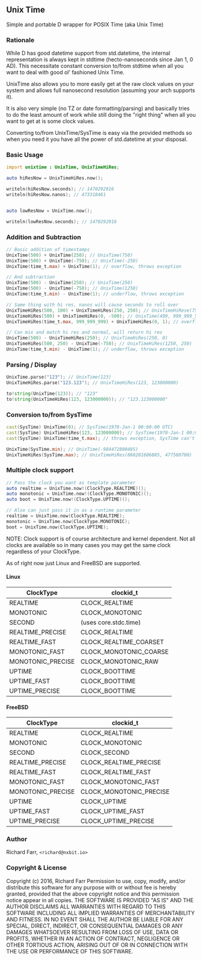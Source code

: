 ## Unix Time 

Simple and portable D wrapper for POSIX Time (aka Unix Time)


### Rationale

While D has good datetime support from std.datetime, the internal representation is always
kept in stdtime (hecto-nanoseconds since Jan 1, 0 AD).  This necessitate constant conversion
to/from stdtime when all you want to deal with good ol' fashioned Unix Time.

UnixTime also allows you to more easily get at the raw clock values on your system and allows full
nanosecond resolution (assuming your arch supports it).

It is also very simple (no TZ  or date formatting/parsing) and basically tries to do the least
amount of work while still doing the "right thing" when all you want to get at is some clock values.

Converting to/from UnixTime/SysTime is easy via the provided methods so when you need it you have all
the power of std.datetime at your disposal.


### Basic Usage

```d
import unixtime : UnixTime, UnixTimeHiRes;

auto hiResNow = UnixTimeHiRes.now();

writeln(hiResNow.seconds); // 1470292916
writeln(hiResNow.nanos); // 473318461


auto lowResNow = UnixTime.now();

writeln(lowResNow.seconds); // 1470292916
```


### Addition and Subtraction

```d
// Basic addition of timestamps
UnixTime(500) + UnixTime(250); // UnixTime(750)
UnixTime(500) + UnixTime(-750); // UnixTime(-250)
UnixTime(time_t.max) + UnixTime(1); // overflow, throws exception

// And subtraction
UnixTime(500) - UnixTime(250); // UnixTime(250)
UnixTime(500) - UnixTime(-750); // UnixTime(1250)
UnixTime(time_t.min) - UnixTime(1); // underflow, throws exception

// Same thing with hi res, nanos will cause seconds to roll over
UnixTimeHiRes(500, 100) + UnixTimeHiRes(250, 250); // UnixTimeHiRese(750, 350)
UnixTimeHiRes(500) + UnixTimeHiRes(0, -500); // UnixTime(499, 999_999_500)
UnixTimeHiRes(time_t.max, 999_999_999) + UnixTimeHiRes(0, 1); // overflow, throws exception

// Can mix and match hi res and normal, will return hi res
UnixTime(500) - UnixTimeHiRes(250); // UnixTimeHiRes(250, 0)
UnixTimeHiRes(500, 250) - UnixTime(-750); // UnixTimeHiRes(1250, 250)
UnixTime(time_t.min) - UnixTime(1); // underflow, throws exception
```


### Parsing / Display

```d
UnixTime.parse("123"); // UnixTime(123)
UnixTimeHiRes.parse("123.123"); // UnixTimeHiRes(123, 123000000)

to!string(UnixTime(123)); // "123"
to!string(UnixTimeHiRes(123, 123000000)); // "123.123000000"
```


### Conversion to/from SysTime

```d
cast(SysTime) UnixTime(0); // SysTime(1970-Jan-1 00:00:00 UTC)
cast(SysTime) UnixTimeHiRes(123, 123000000); // SysTime(1970-Jan-1 00:02:03.123 UTC)
cast(SysTime) UnixTime(time_t.max); // throws exception, SysTime can't represent this timestamp

UnixTime(SysTime.min); // UnixTime(-984472800485)
UnixTimeHiRes(SysTime.max); // UnixTimeHiRes(860201606885, 477580700)
```


### Multiple clock support

```d
// Pass the clock you want as template parameter
auto realtime = UnixTime.now!(ClockType.REALTIME)();
auto monotonic = UnixTime.now!(ClockType.MONOTONIC)();
auto boot = UnixTime.now!(ClockType.UPTIME)();

// Also can just pass it in as a runtime parameter
realtime = UnixTime.now(ClockType.REALTIME);
monotonic = UnixTime.now(ClockType.MONOTONIC);
boot = UnixTime.now(ClockType.UPTIME);
```

NOTE: Clock support is of course architecture and kernel dependent.
Not all clocks are available so in many cases you may get the same clock
regardless of your ClockType.

As of right now just Linux and FreeBSD are supported.

#### Linux

|ClockType          |clockid_t                  |
|-------------------|---------------------------|
REALTIME            |CLOCK_REALTIME             |
MONOTONIC           |CLOCK_MONOTONIC            |
SECOND              |(uses core.stdc.time)      |
REALTIME_PRECISE    |CLOCK_REALTIME             |
REALTIME_FAST       |CLOCK_REALTIME_COARSET     |
MONOTONIC_FAST      |CLOCK_MONOTONIC_COARSE     |
MONOTONIC_PRECISE   |CLOCK_MONOTONIC_RAW        |
UPTIME              |CLOCK_BOOTTIME             |
UPTIME_FAST         |CLOCK_BOOTTIME             |
UPTIME_PRECISE      |CLOCK_BOOTTIME             |


#### FreeBSD

|ClockType          |clockid_t                  |
|-------------------|---------------------------|
REALTIME            |CLOCK_REALTIME             |
MONOTONIC           |CLOCK_MONOTONIC            |
SECOND              |CLOCK_SECOND               |
REALTIME_PRECISE    |CLOCK_REALTIME_PRECISE     |
REALTIME_FAST       |CLOCK_REALTIME_FAST        |
MONOTONIC_FAST      |CLOCK_MONOTONIC_FAST       |
MONOTONIC_PRECISE   |CLOCK_MONOTONIC_PRECISE    |
UPTIME              |CLOCK_UPTIME               |
UPTIME_FAST         |CLOCK_UPTIME_FAST          |
UPTIME_PRECISE      |CLOCK_UPTIME_PRECISE       |


### Author

Richard Farr, `<richard@nxbit.io>`

### Copyright & License

Copyright (c) 2016, Richard Farr
Permission to use, copy, modify, and/or distribute this software for any purpose with or without fee is hereby granted, provided that the above copyright notice and this permission notice appear in all copies.
THE SOFTWARE IS PROVIDED "AS IS" AND THE AUTHOR DISCLAIMS ALL WARRANTIES WITH REGARD TO THIS SOFTWARE INCLUDING ALL IMPLIED WARRANTIES OF MERCHANTABILITY AND FITNESS. IN NO EVENT SHALL THE AUTHOR BE LIABLE FOR ANY SPECIAL, DIRECT, INDIRECT, OR CONSEQUENTIAL DAMAGES OR ANY DAMAGES WHATSOEVER RESULTING FROM LOSS OF USE, DATA OR PROFITS, WHETHER IN AN ACTION OF CONTRACT, NEGLIGENCE OR OTHER TORTIOUS ACTION, ARISING OUT OF OR IN CONNECTION WITH THE USE OR PERFORMANCE OF THIS SOFTWARE.

